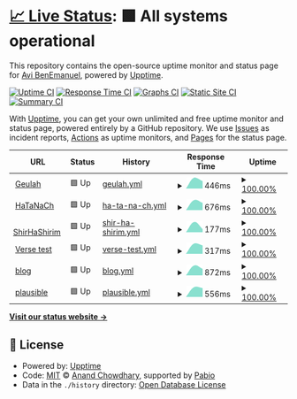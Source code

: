 # [📈 Live Status](https://benemanuel.github.io/status): <!--live status--> **🟩 All systems operational**

This repository contains the open-source uptime monitor and status page for [Avi BenEmanuel](https://geulah.org.il), powered by [Upptime](https://github.com/upptime/upptime).

[![Uptime CI](https://github.com/benemanuel/status/workflows/Uptime%20CI/badge.svg)](https://github.com/benemanuel/status/actions?query=workflow%3A%22Uptime+CI%22)
[![Response Time CI](https://github.com/benemanuel/status/workflows/Response%20Time%20CI/badge.svg)](https://github.com/benemanuel/status/actions?query=workflow%3A%22Response+Time+CI%22)
[![Graphs CI](https://github.com/benemanuel/status/workflows/Graphs%20CI/badge.svg)](https://github.com/benemanuel/status/actions?query=workflow%3A%22Graphs+CI%22)
[![Static Site CI](https://github.com/benemanuel/status/workflows/Static%20Site%20CI/badge.svg)](https://github.com/benemanuel/status/actions?query=workflow%3A%22Static+Site+CI%22)
[![Summary CI](https://github.com/benemanuel/status/workflows/Summary%20CI/badge.svg)](https://github.com/benemanuel/status/actions?query=workflow%3A%22Summary+CI%22)

With [Upptime](https://upptime.js.org), you can get your own unlimited and free uptime monitor and status page, powered entirely by a GitHub repository. We use [Issues](https://github.com/benemanuel/status/issues) as incident reports, [Actions](https://github.com/benemanuel/status/actions) as uptime monitors, and [Pages](https://benemanuel.github.io/status) for the status page.

<!--start: status pages-->
<!-- This summary is generated by Upptime (https://github.com/upptime/upptime) -->
<!-- Do not edit this manually, your changes will be overwritten -->
<!-- prettier-ignore -->
| URL | Status | History | Response Time | Uptime |
| --- | ------ | ------- | ------------- | ------ |
| <img alt="" src="https://icons.duckduckgo.com/ip3/geulah.org.il.ico" height="13"> [Geulah](https://geulah.org.il/) | 🟩 Up | [geulah.yml](https://github.com/benemanuel/status/commits/HEAD/history/geulah.yml) | <details><summary><img alt="Response time graph" src="./graphs/geulah/response-time-week.png" height="20"> 446ms</summary><br><a href="https://benemanuel.github.io/status/history/geulah"><img alt="Response time 446" src="https://img.shields.io/endpoint?url=https%3A%2F%2Fraw.githubusercontent.com%2Fbenemanuel%2Fstatus%2FHEAD%2Fapi%2Fgeulah%2Fresponse-time.json"></a><br><a href="https://benemanuel.github.io/status/history/geulah"><img alt="24-hour response time 446" src="https://img.shields.io/endpoint?url=https%3A%2F%2Fraw.githubusercontent.com%2Fbenemanuel%2Fstatus%2FHEAD%2Fapi%2Fgeulah%2Fresponse-time-day.json"></a><br><a href="https://benemanuel.github.io/status/history/geulah"><img alt="7-day response time 446" src="https://img.shields.io/endpoint?url=https%3A%2F%2Fraw.githubusercontent.com%2Fbenemanuel%2Fstatus%2FHEAD%2Fapi%2Fgeulah%2Fresponse-time-week.json"></a><br><a href="https://benemanuel.github.io/status/history/geulah"><img alt="30-day response time 446" src="https://img.shields.io/endpoint?url=https%3A%2F%2Fraw.githubusercontent.com%2Fbenemanuel%2Fstatus%2FHEAD%2Fapi%2Fgeulah%2Fresponse-time-month.json"></a><br><a href="https://benemanuel.github.io/status/history/geulah"><img alt="1-year response time 446" src="https://img.shields.io/endpoint?url=https%3A%2F%2Fraw.githubusercontent.com%2Fbenemanuel%2Fstatus%2FHEAD%2Fapi%2Fgeulah%2Fresponse-time-year.json"></a></details> | <details><summary><a href="https://benemanuel.github.io/status/history/geulah">100.00%</a></summary><a href="https://benemanuel.github.io/status/history/geulah"><img alt="All-time uptime 100.00%" src="https://img.shields.io/endpoint?url=https%3A%2F%2Fraw.githubusercontent.com%2Fbenemanuel%2Fstatus%2FHEAD%2Fapi%2Fgeulah%2Fuptime.json"></a><br><a href="https://benemanuel.github.io/status/history/geulah"><img alt="24-hour uptime 100.00%" src="https://img.shields.io/endpoint?url=https%3A%2F%2Fraw.githubusercontent.com%2Fbenemanuel%2Fstatus%2FHEAD%2Fapi%2Fgeulah%2Fuptime-day.json"></a><br><a href="https://benemanuel.github.io/status/history/geulah"><img alt="7-day uptime 100.00%" src="https://img.shields.io/endpoint?url=https%3A%2F%2Fraw.githubusercontent.com%2Fbenemanuel%2Fstatus%2FHEAD%2Fapi%2Fgeulah%2Fuptime-week.json"></a><br><a href="https://benemanuel.github.io/status/history/geulah"><img alt="30-day uptime 100.00%" src="https://img.shields.io/endpoint?url=https%3A%2F%2Fraw.githubusercontent.com%2Fbenemanuel%2Fstatus%2FHEAD%2Fapi%2Fgeulah%2Fuptime-month.json"></a><br><a href="https://benemanuel.github.io/status/history/geulah"><img alt="1-year uptime 100.00%" src="https://img.shields.io/endpoint?url=https%3A%2F%2Fraw.githubusercontent.com%2Fbenemanuel%2Fstatus%2FHEAD%2Fapi%2Fgeulah%2Fuptime-year.json"></a></details>
| <img alt="" src="https://icons.duckduckgo.com/ip3/hatanach.geulah.org.il.ico" height="13"> [HaTaNaCh](https://hatanach.geulah.org.il/) | 🟩 Up | [ha-ta-na-ch.yml](https://github.com/benemanuel/status/commits/HEAD/history/ha-ta-na-ch.yml) | <details><summary><img alt="Response time graph" src="./graphs/ha-ta-na-ch/response-time-week.png" height="20"> 676ms</summary><br><a href="https://benemanuel.github.io/status/history/ha-ta-na-ch"><img alt="Response time 676" src="https://img.shields.io/endpoint?url=https%3A%2F%2Fraw.githubusercontent.com%2Fbenemanuel%2Fstatus%2FHEAD%2Fapi%2Fha-ta-na-ch%2Fresponse-time.json"></a><br><a href="https://benemanuel.github.io/status/history/ha-ta-na-ch"><img alt="24-hour response time 676" src="https://img.shields.io/endpoint?url=https%3A%2F%2Fraw.githubusercontent.com%2Fbenemanuel%2Fstatus%2FHEAD%2Fapi%2Fha-ta-na-ch%2Fresponse-time-day.json"></a><br><a href="https://benemanuel.github.io/status/history/ha-ta-na-ch"><img alt="7-day response time 676" src="https://img.shields.io/endpoint?url=https%3A%2F%2Fraw.githubusercontent.com%2Fbenemanuel%2Fstatus%2FHEAD%2Fapi%2Fha-ta-na-ch%2Fresponse-time-week.json"></a><br><a href="https://benemanuel.github.io/status/history/ha-ta-na-ch"><img alt="30-day response time 676" src="https://img.shields.io/endpoint?url=https%3A%2F%2Fraw.githubusercontent.com%2Fbenemanuel%2Fstatus%2FHEAD%2Fapi%2Fha-ta-na-ch%2Fresponse-time-month.json"></a><br><a href="https://benemanuel.github.io/status/history/ha-ta-na-ch"><img alt="1-year response time 676" src="https://img.shields.io/endpoint?url=https%3A%2F%2Fraw.githubusercontent.com%2Fbenemanuel%2Fstatus%2FHEAD%2Fapi%2Fha-ta-na-ch%2Fresponse-time-year.json"></a></details> | <details><summary><a href="https://benemanuel.github.io/status/history/ha-ta-na-ch">100.00%</a></summary><a href="https://benemanuel.github.io/status/history/ha-ta-na-ch"><img alt="All-time uptime 100.00%" src="https://img.shields.io/endpoint?url=https%3A%2F%2Fraw.githubusercontent.com%2Fbenemanuel%2Fstatus%2FHEAD%2Fapi%2Fha-ta-na-ch%2Fuptime.json"></a><br><a href="https://benemanuel.github.io/status/history/ha-ta-na-ch"><img alt="24-hour uptime 100.00%" src="https://img.shields.io/endpoint?url=https%3A%2F%2Fraw.githubusercontent.com%2Fbenemanuel%2Fstatus%2FHEAD%2Fapi%2Fha-ta-na-ch%2Fuptime-day.json"></a><br><a href="https://benemanuel.github.io/status/history/ha-ta-na-ch"><img alt="7-day uptime 100.00%" src="https://img.shields.io/endpoint?url=https%3A%2F%2Fraw.githubusercontent.com%2Fbenemanuel%2Fstatus%2FHEAD%2Fapi%2Fha-ta-na-ch%2Fuptime-week.json"></a><br><a href="https://benemanuel.github.io/status/history/ha-ta-na-ch"><img alt="30-day uptime 100.00%" src="https://img.shields.io/endpoint?url=https%3A%2F%2Fraw.githubusercontent.com%2Fbenemanuel%2Fstatus%2FHEAD%2Fapi%2Fha-ta-na-ch%2Fuptime-month.json"></a><br><a href="https://benemanuel.github.io/status/history/ha-ta-na-ch"><img alt="1-year uptime 100.00%" src="https://img.shields.io/endpoint?url=https%3A%2F%2Fraw.githubusercontent.com%2Fbenemanuel%2Fstatus%2FHEAD%2Fapi%2Fha-ta-na-ch%2Fuptime-year.json"></a></details>
| <img alt="" src="https://icons.duckduckgo.com/ip3/shirhashirim.org.il.ico" height="13"> [ShirHaShirim](https://shirhashirim.org.il/) | 🟩 Up | [shir-ha-shirim.yml](https://github.com/benemanuel/status/commits/HEAD/history/shir-ha-shirim.yml) | <details><summary><img alt="Response time graph" src="./graphs/shir-ha-shirim/response-time-week.png" height="20"> 177ms</summary><br><a href="https://benemanuel.github.io/status/history/shir-ha-shirim"><img alt="Response time 177" src="https://img.shields.io/endpoint?url=https%3A%2F%2Fraw.githubusercontent.com%2Fbenemanuel%2Fstatus%2FHEAD%2Fapi%2Fshir-ha-shirim%2Fresponse-time.json"></a><br><a href="https://benemanuel.github.io/status/history/shir-ha-shirim"><img alt="24-hour response time 177" src="https://img.shields.io/endpoint?url=https%3A%2F%2Fraw.githubusercontent.com%2Fbenemanuel%2Fstatus%2FHEAD%2Fapi%2Fshir-ha-shirim%2Fresponse-time-day.json"></a><br><a href="https://benemanuel.github.io/status/history/shir-ha-shirim"><img alt="7-day response time 177" src="https://img.shields.io/endpoint?url=https%3A%2F%2Fraw.githubusercontent.com%2Fbenemanuel%2Fstatus%2FHEAD%2Fapi%2Fshir-ha-shirim%2Fresponse-time-week.json"></a><br><a href="https://benemanuel.github.io/status/history/shir-ha-shirim"><img alt="30-day response time 177" src="https://img.shields.io/endpoint?url=https%3A%2F%2Fraw.githubusercontent.com%2Fbenemanuel%2Fstatus%2FHEAD%2Fapi%2Fshir-ha-shirim%2Fresponse-time-month.json"></a><br><a href="https://benemanuel.github.io/status/history/shir-ha-shirim"><img alt="1-year response time 177" src="https://img.shields.io/endpoint?url=https%3A%2F%2Fraw.githubusercontent.com%2Fbenemanuel%2Fstatus%2FHEAD%2Fapi%2Fshir-ha-shirim%2Fresponse-time-year.json"></a></details> | <details><summary><a href="https://benemanuel.github.io/status/history/shir-ha-shirim">100.00%</a></summary><a href="https://benemanuel.github.io/status/history/shir-ha-shirim"><img alt="All-time uptime 100.00%" src="https://img.shields.io/endpoint?url=https%3A%2F%2Fraw.githubusercontent.com%2Fbenemanuel%2Fstatus%2FHEAD%2Fapi%2Fshir-ha-shirim%2Fuptime.json"></a><br><a href="https://benemanuel.github.io/status/history/shir-ha-shirim"><img alt="24-hour uptime 100.00%" src="https://img.shields.io/endpoint?url=https%3A%2F%2Fraw.githubusercontent.com%2Fbenemanuel%2Fstatus%2FHEAD%2Fapi%2Fshir-ha-shirim%2Fuptime-day.json"></a><br><a href="https://benemanuel.github.io/status/history/shir-ha-shirim"><img alt="7-day uptime 100.00%" src="https://img.shields.io/endpoint?url=https%3A%2F%2Fraw.githubusercontent.com%2Fbenemanuel%2Fstatus%2FHEAD%2Fapi%2Fshir-ha-shirim%2Fuptime-week.json"></a><br><a href="https://benemanuel.github.io/status/history/shir-ha-shirim"><img alt="30-day uptime 100.00%" src="https://img.shields.io/endpoint?url=https%3A%2F%2Fraw.githubusercontent.com%2Fbenemanuel%2Fstatus%2FHEAD%2Fapi%2Fshir-ha-shirim%2Fuptime-month.json"></a><br><a href="https://benemanuel.github.io/status/history/shir-ha-shirim"><img alt="1-year uptime 100.00%" src="https://img.shields.io/endpoint?url=https%3A%2F%2Fraw.githubusercontent.com%2Fbenemanuel%2Fstatus%2FHEAD%2Fapi%2Fshir-ha-shirim%2Fuptime-year.json"></a></details>
| <img alt="" src="https://icons.duckduckgo.com/ip3/hatanach.geulah.org.il.ico" height="13"> [Verse test](https://hatanach.geulah.org.il/verse/?cit=Zeph3:8&text) | 🟩 Up | [verse-test.yml](https://github.com/benemanuel/status/commits/HEAD/history/verse-test.yml) | <details><summary><img alt="Response time graph" src="./graphs/verse-test/response-time-week.png" height="20"> 317ms</summary><br><a href="https://benemanuel.github.io/status/history/verse-test"><img alt="Response time 317" src="https://img.shields.io/endpoint?url=https%3A%2F%2Fraw.githubusercontent.com%2Fbenemanuel%2Fstatus%2FHEAD%2Fapi%2Fverse-test%2Fresponse-time.json"></a><br><a href="https://benemanuel.github.io/status/history/verse-test"><img alt="24-hour response time 317" src="https://img.shields.io/endpoint?url=https%3A%2F%2Fraw.githubusercontent.com%2Fbenemanuel%2Fstatus%2FHEAD%2Fapi%2Fverse-test%2Fresponse-time-day.json"></a><br><a href="https://benemanuel.github.io/status/history/verse-test"><img alt="7-day response time 317" src="https://img.shields.io/endpoint?url=https%3A%2F%2Fraw.githubusercontent.com%2Fbenemanuel%2Fstatus%2FHEAD%2Fapi%2Fverse-test%2Fresponse-time-week.json"></a><br><a href="https://benemanuel.github.io/status/history/verse-test"><img alt="30-day response time 317" src="https://img.shields.io/endpoint?url=https%3A%2F%2Fraw.githubusercontent.com%2Fbenemanuel%2Fstatus%2FHEAD%2Fapi%2Fverse-test%2Fresponse-time-month.json"></a><br><a href="https://benemanuel.github.io/status/history/verse-test"><img alt="1-year response time 317" src="https://img.shields.io/endpoint?url=https%3A%2F%2Fraw.githubusercontent.com%2Fbenemanuel%2Fstatus%2FHEAD%2Fapi%2Fverse-test%2Fresponse-time-year.json"></a></details> | <details><summary><a href="https://benemanuel.github.io/status/history/verse-test">100.00%</a></summary><a href="https://benemanuel.github.io/status/history/verse-test"><img alt="All-time uptime 100.00%" src="https://img.shields.io/endpoint?url=https%3A%2F%2Fraw.githubusercontent.com%2Fbenemanuel%2Fstatus%2FHEAD%2Fapi%2Fverse-test%2Fuptime.json"></a><br><a href="https://benemanuel.github.io/status/history/verse-test"><img alt="24-hour uptime 100.00%" src="https://img.shields.io/endpoint?url=https%3A%2F%2Fraw.githubusercontent.com%2Fbenemanuel%2Fstatus%2FHEAD%2Fapi%2Fverse-test%2Fuptime-day.json"></a><br><a href="https://benemanuel.github.io/status/history/verse-test"><img alt="7-day uptime 100.00%" src="https://img.shields.io/endpoint?url=https%3A%2F%2Fraw.githubusercontent.com%2Fbenemanuel%2Fstatus%2FHEAD%2Fapi%2Fverse-test%2Fuptime-week.json"></a><br><a href="https://benemanuel.github.io/status/history/verse-test"><img alt="30-day uptime 100.00%" src="https://img.shields.io/endpoint?url=https%3A%2F%2Fraw.githubusercontent.com%2Fbenemanuel%2Fstatus%2FHEAD%2Fapi%2Fverse-test%2Fuptime-month.json"></a><br><a href="https://benemanuel.github.io/status/history/verse-test"><img alt="1-year uptime 100.00%" src="https://img.shields.io/endpoint?url=https%3A%2F%2Fraw.githubusercontent.com%2Fbenemanuel%2Fstatus%2FHEAD%2Fapi%2Fverse-test%2Fuptime-year.json"></a></details>
| <img alt="" src="https://icons.duckduckgo.com/ip3/benemanuel.geulah.org.il.ico" height="13"> [blog](https://benemanuel.geulah.org.il/feed.xml) | 🟩 Up | [blog.yml](https://github.com/benemanuel/status/commits/HEAD/history/blog.yml) | <details><summary><img alt="Response time graph" src="./graphs/blog/response-time-week.png" height="20"> 872ms</summary><br><a href="https://benemanuel.github.io/status/history/blog"><img alt="Response time 872" src="https://img.shields.io/endpoint?url=https%3A%2F%2Fraw.githubusercontent.com%2Fbenemanuel%2Fstatus%2FHEAD%2Fapi%2Fblog%2Fresponse-time.json"></a><br><a href="https://benemanuel.github.io/status/history/blog"><img alt="24-hour response time 872" src="https://img.shields.io/endpoint?url=https%3A%2F%2Fraw.githubusercontent.com%2Fbenemanuel%2Fstatus%2FHEAD%2Fapi%2Fblog%2Fresponse-time-day.json"></a><br><a href="https://benemanuel.github.io/status/history/blog"><img alt="7-day response time 872" src="https://img.shields.io/endpoint?url=https%3A%2F%2Fraw.githubusercontent.com%2Fbenemanuel%2Fstatus%2FHEAD%2Fapi%2Fblog%2Fresponse-time-week.json"></a><br><a href="https://benemanuel.github.io/status/history/blog"><img alt="30-day response time 872" src="https://img.shields.io/endpoint?url=https%3A%2F%2Fraw.githubusercontent.com%2Fbenemanuel%2Fstatus%2FHEAD%2Fapi%2Fblog%2Fresponse-time-month.json"></a><br><a href="https://benemanuel.github.io/status/history/blog"><img alt="1-year response time 872" src="https://img.shields.io/endpoint?url=https%3A%2F%2Fraw.githubusercontent.com%2Fbenemanuel%2Fstatus%2FHEAD%2Fapi%2Fblog%2Fresponse-time-year.json"></a></details> | <details><summary><a href="https://benemanuel.github.io/status/history/blog">100.00%</a></summary><a href="https://benemanuel.github.io/status/history/blog"><img alt="All-time uptime 100.00%" src="https://img.shields.io/endpoint?url=https%3A%2F%2Fraw.githubusercontent.com%2Fbenemanuel%2Fstatus%2FHEAD%2Fapi%2Fblog%2Fuptime.json"></a><br><a href="https://benemanuel.github.io/status/history/blog"><img alt="24-hour uptime 100.00%" src="https://img.shields.io/endpoint?url=https%3A%2F%2Fraw.githubusercontent.com%2Fbenemanuel%2Fstatus%2FHEAD%2Fapi%2Fblog%2Fuptime-day.json"></a><br><a href="https://benemanuel.github.io/status/history/blog"><img alt="7-day uptime 100.00%" src="https://img.shields.io/endpoint?url=https%3A%2F%2Fraw.githubusercontent.com%2Fbenemanuel%2Fstatus%2FHEAD%2Fapi%2Fblog%2Fuptime-week.json"></a><br><a href="https://benemanuel.github.io/status/history/blog"><img alt="30-day uptime 100.00%" src="https://img.shields.io/endpoint?url=https%3A%2F%2Fraw.githubusercontent.com%2Fbenemanuel%2Fstatus%2FHEAD%2Fapi%2Fblog%2Fuptime-month.json"></a><br><a href="https://benemanuel.github.io/status/history/blog"><img alt="1-year uptime 100.00%" src="https://img.shields.io/endpoint?url=https%3A%2F%2Fraw.githubusercontent.com%2Fbenemanuel%2Fstatus%2FHEAD%2Fapi%2Fblog%2Fuptime-year.json"></a></details>
| <img alt="" src="https://icons.duckduckgo.com/ip3/plausible.geulah.org.il.ico" height="13"> [plausible](https://plausible.geulah.org.il/) | 🟩 Up | [plausible.yml](https://github.com/benemanuel/status/commits/HEAD/history/plausible.yml) | <details><summary><img alt="Response time graph" src="./graphs/plausible/response-time-week.png" height="20"> 556ms</summary><br><a href="https://benemanuel.github.io/status/history/plausible"><img alt="Response time 556" src="https://img.shields.io/endpoint?url=https%3A%2F%2Fraw.githubusercontent.com%2Fbenemanuel%2Fstatus%2FHEAD%2Fapi%2Fplausible%2Fresponse-time.json"></a><br><a href="https://benemanuel.github.io/status/history/plausible"><img alt="24-hour response time 556" src="https://img.shields.io/endpoint?url=https%3A%2F%2Fraw.githubusercontent.com%2Fbenemanuel%2Fstatus%2FHEAD%2Fapi%2Fplausible%2Fresponse-time-day.json"></a><br><a href="https://benemanuel.github.io/status/history/plausible"><img alt="7-day response time 556" src="https://img.shields.io/endpoint?url=https%3A%2F%2Fraw.githubusercontent.com%2Fbenemanuel%2Fstatus%2FHEAD%2Fapi%2Fplausible%2Fresponse-time-week.json"></a><br><a href="https://benemanuel.github.io/status/history/plausible"><img alt="30-day response time 556" src="https://img.shields.io/endpoint?url=https%3A%2F%2Fraw.githubusercontent.com%2Fbenemanuel%2Fstatus%2FHEAD%2Fapi%2Fplausible%2Fresponse-time-month.json"></a><br><a href="https://benemanuel.github.io/status/history/plausible"><img alt="1-year response time 556" src="https://img.shields.io/endpoint?url=https%3A%2F%2Fraw.githubusercontent.com%2Fbenemanuel%2Fstatus%2FHEAD%2Fapi%2Fplausible%2Fresponse-time-year.json"></a></details> | <details><summary><a href="https://benemanuel.github.io/status/history/plausible">100.00%</a></summary><a href="https://benemanuel.github.io/status/history/plausible"><img alt="All-time uptime 100.00%" src="https://img.shields.io/endpoint?url=https%3A%2F%2Fraw.githubusercontent.com%2Fbenemanuel%2Fstatus%2FHEAD%2Fapi%2Fplausible%2Fuptime.json"></a><br><a href="https://benemanuel.github.io/status/history/plausible"><img alt="24-hour uptime 100.00%" src="https://img.shields.io/endpoint?url=https%3A%2F%2Fraw.githubusercontent.com%2Fbenemanuel%2Fstatus%2FHEAD%2Fapi%2Fplausible%2Fuptime-day.json"></a><br><a href="https://benemanuel.github.io/status/history/plausible"><img alt="7-day uptime 100.00%" src="https://img.shields.io/endpoint?url=https%3A%2F%2Fraw.githubusercontent.com%2Fbenemanuel%2Fstatus%2FHEAD%2Fapi%2Fplausible%2Fuptime-week.json"></a><br><a href="https://benemanuel.github.io/status/history/plausible"><img alt="30-day uptime 100.00%" src="https://img.shields.io/endpoint?url=https%3A%2F%2Fraw.githubusercontent.com%2Fbenemanuel%2Fstatus%2FHEAD%2Fapi%2Fplausible%2Fuptime-month.json"></a><br><a href="https://benemanuel.github.io/status/history/plausible"><img alt="1-year uptime 100.00%" src="https://img.shields.io/endpoint?url=https%3A%2F%2Fraw.githubusercontent.com%2Fbenemanuel%2Fstatus%2FHEAD%2Fapi%2Fplausible%2Fuptime-year.json"></a></details>

<!--end: status pages-->

[**Visit our status website →**](https://benemanuel.github.io/status)

## 📄 License

- Powered by: [Upptime](https://github.com/upptime/upptime)
- Code: [MIT](./LICENSE) © [Anand Chowdhary](https://anandchowdhary.com), supported by [Pabio](https://pabio.com)
- Data in the `./history` directory: [Open Database License](https://opendatacommons.org/licenses/odbl/1-0/)
